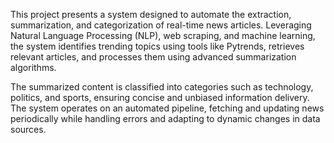 This project presents a system designed to automate the extraction, summarization, and categorization of real-time news articles. Leveraging Natural Language Processing (NLP), web scraping, and machine learning, the system identifies trending topics using tools like Pytrends, retrieves relevant articles, and processes them using advanced summarization algorithms.

The summarized content is classified into categories such as technology, politics, and sports, ensuring concise and unbiased information delivery. The system operates on an automated pipeline, fetching and updating news periodically while handling errors and adapting to dynamic changes in data sources.
